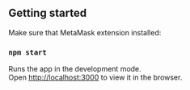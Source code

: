 ## Getting started
Make sure that MetaMask extension installed:

### `npm start`
Runs the app in the development mode.\
Open [http://localhost:3000](http://localhost:3000) to view it in the browser.

